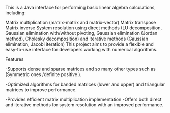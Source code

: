 This is a Java interface for performing basic linear algebra calculations, including:

Matrix multiplication (matrix-matrix and matrix-vector) Matrix transpose Matrix inverse System resolution using direct methods (LU decomposition, Gaussian elimination with/without pivoting, Gaussian elimination (Jordan method), Cholesky decomposition) and iterative methods (Gaussian elimination, Jacobi iteration) This project aims to provide a flexible and easy-to-use interface for developers working with numerical algorithms.

Features

-Supports dense and sparse matrices and so many other types such as (Symmetric ones /definite positive ).

-Optimized algorithms for banded matrices (lower and upper) and triangular matrices to improve performance.

-Provides efficient matrix multiplication implementation -Offers both direct and iterative methods for system resolution with an improved performance.
